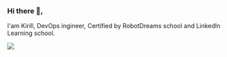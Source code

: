 ### Hi there 👋,
I'am Kirill, DevOps ingineer, Certified by RobotDreams school and LinkedIn Learning school.


![](https://komarev.com/ghpvc/?username=your-github-username&color=brightgreen)

<!--
**kirillqq20/kirillqq20** is a ✨ _special_ ✨ repository because its `README.md` (this file) appears on your GitHub profile.

Here are some ideas to get you started:

- 🔭 I’m currently working on ...
- 🌱 I’m currently learning ...
- 👯 I’m looking to collaborate on ...
- 🤔 I’m looking for help with ...
- 💬 Ask me about ...
- 📫 How to reach me: ...
- 😄 Pronouns: ...
- ⚡ Fun fact: ...
-->
